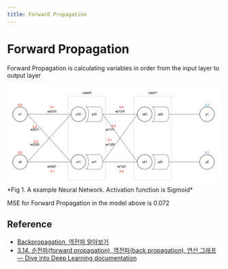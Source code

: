 ```yaml
---
title: Forward Propagation
---
```


# Forward Propagation

Forward Propagation is calculating variables in order from the input layer to output layer

<img src="assets/Pasted image 20230210152127.png">
*Fig 1. A example Neural Network. Activation function is Sigmoid*

MSE for Forward Propagation in the model above is 0.072

## Reference
- [Backpropagation, 역전파 알아보기](https://evan-moon.github.io/2018/07/19/deep-learning-backpropagation/)
- [3.14. 순전파(forward propagation), 역전파(back propagation), 연산 그래프 — Dive into Deep Learning documentation](https://ko.d2l.ai/chapter_deep-learning-basics/backprop.html)
